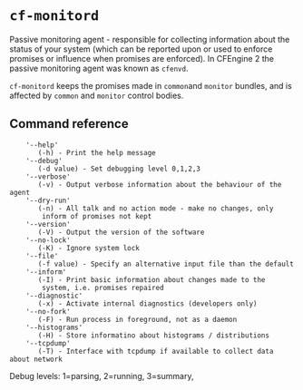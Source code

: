 # `cf-monitord`

Passive monitoring agent - responsible for collecting information
about the status of your system (which can be reported upon or used
to enforce promises or influence when promises are enforced). In
CFEngine 2 the passive monitoring agent was known as `cfenvd`.

`cf-monitord` keeps the promises made in
`common`and `monitor` bundles, and is affected by 
`common` and `monitor` control bodies.


## Command reference

        '--help'
           (-h) - Print the help message
        '--debug'
           (-d value) - Set debugging level 0,1,2,3
        '--verbose'
           (-v) - Output verbose information about the behaviour of the agent
        '--dry-run'
           (-n) - All talk and no action mode - make no changes, only
            inform of promises not kept
        '--version'
           (-V) - Output the version of the software
        '--no-lock'
           (-K) - Ignore system lock
        '--file'
           (-f value) - Specify an alternative input file than the default
        '--inform'
           (-I) - Print basic information about changes made to the
            system, i.e. promises repaired
        '--diagnostic'
           (-x) - Activate internal diagnostics (developers only)
        '--no-fork'
           (-F) - Run process in foreground, not as a daemon
        '--histograms'
           (-H) - Store informatino about histograms / distributions
        '--tcpdump'
           (-T) - Interface with tcpdump if available to collect data about network

Debug levels: 1=parsing, 2=running, 3=summary,

